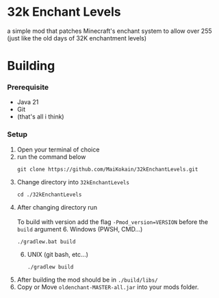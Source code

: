 # 32k Enchant Levels
a simple mod that patches Minecraft's enchant system to allow over 255 (just like the old days of 32K enchantment levels)

# Building

### Prerequisite
- Java 21
- Git
- (that's all i think)

### Setup

1. Open your terminal of choice
2. run the command below
   ```
   git clone https://github.com/MaiKokain/32kEnchantLevels.git
   ```
3. Change directory into `32kEnchantLevels`
   ```
   cd ./32kEnchantLevels
   ```
4. After changing directory run\
   \
   To build with version add the flag `-Pmod_version=VERSION` before the `build` argument
   6. Windows (PWSH, CMD...)
      ```
      ./gradlew.bat build
      ```
   6. UNIX (git bash, etc...)
      ```
      ./gradlew build
      ```
5. After building the mod should be in `./build/libs/`
6. Copy or Move `oldenchant-MASTER-all.jar` into your mods folder.